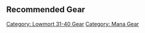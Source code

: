 ## Recommended Gear

[Category: Lowmort 31-40 Gear](Category:_Lowmort_31-40_Gear "wikilink")
[Category: Mana Gear](Category:_Mana_Gear "wikilink")
